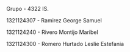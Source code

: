Grupo - 4322 IS.

1321124307 - Ramirez George Samuel 

1321124240 - Rivero Montijo Maribel 

1321124300 - Romero Hurtado Leslie Estefania 
